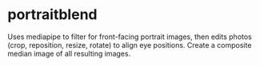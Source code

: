 # portraitblend
Uses mediapipe to filter for front-facing portrait images, then edits photos (crop, reposition, resize, rotate) to align eye positions. Create a composite median image of all resulting images. 

